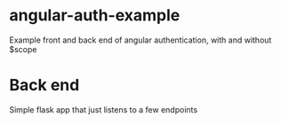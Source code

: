 # angular-auth-example
Example front and back end of angular authentication, with and without $scope

# Back end
Simple flask app that just listens to a few endpoints

